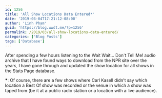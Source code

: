 ```yaml
---
id: 1256
title: 'All Show Locations Data Entered*'
date: '2019-03-04T17:21:12-08:00'
author: 'Linh Pham'
guid: 'https://blog.wwdt.me/?p=1256'
permalink: /2019/03/all-show-locations-data-entered/
categories: ['Blog Posts']
tags: ['Database']
---
```


After spending a few hours listening to the Wait Wait... Don't Tell Me! audio archive that I have found ways to download from the NPR site over the years, I have gone through and updated the show location for all shows in the Stats Page database.

<strong>*</strong>: Of course, there are a few shows where Carl Kasell didn't say which location a Best Of show was recorded or the venue in which a show was taped from (be it at a public radio station or a location with a live audience).
